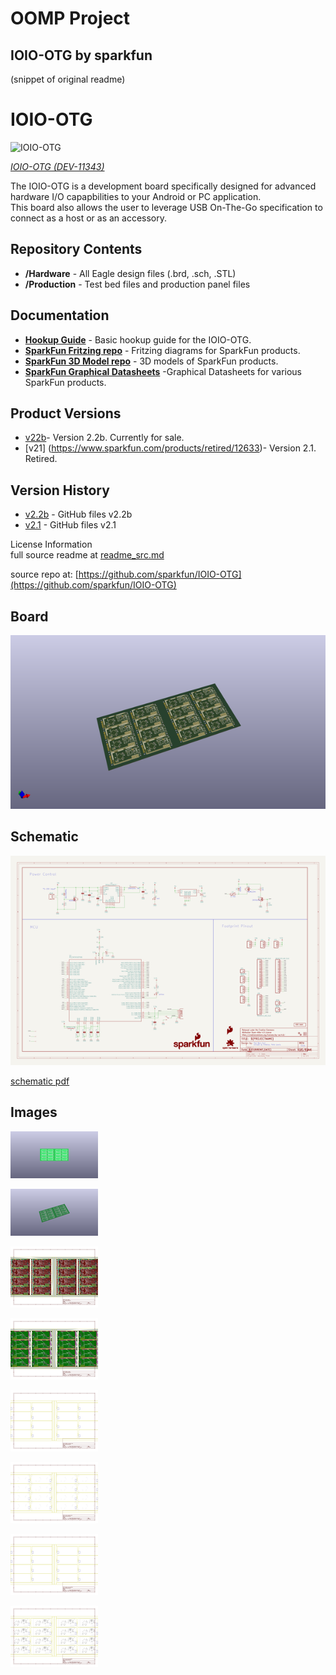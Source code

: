 # OOMP Project  
## IOIO-OTG  by sparkfun  
  
(snippet of original readme)  
  
IOIO-OTG  
========  
  
![IOIO-OTG](https://cdn.sparkfun.com//assets/parts/1/0/9/8/3/13613-01.jpg)  
  
[*IOIO-OTG (DEV-11343)*](https://www.sparkfun.com/products/11343)  
  
The IOIO-OTG is a development board specifically designed for advanced hardware I/O capapbilities to your Android or PC application.  
This board also allows the user to leverage USB On-The-Go specification to connect as a host or as an accessory.   
  
Repository Contents  
-------------------  
* **/Hardware** - All Eagle design files (.brd, .sch, .STL)  
* **/Production** - Test bed files and production panel files  
  
Documentation  
--------------  
  
* **[Hookup Guide](https://learn.sparkfun.com/tutorials/ioio-otg-hookup-guide)** - Basic hookup guide for the IOIO-OTG.  
* **[SparkFun Fritzing repo](https://github.com/sparkfun/Fritzing_Parts)** - Fritzing diagrams for SparkFun products.  
* **[SparkFun 3D Model repo](https://github.com/sparkfun/3D_Models)** - 3D models of SparkFun products.   
* **[SparkFun Graphical Datasheets](https://github.com/sparkfun/Graphical_Datasheets)** -Graphical Datasheets for various SparkFun products.  
  
Product Versions  
----------------  
* [v22b](https://www.sparkfun.com/products/13613)- Version 2.2b. Currently for sale.  
* [v21] (https://www.sparkfun.com/products/retired/12633)- Version 2.1. Retired.  
  
Version History  
---------------  
* [v2.2b](https://github.com/sparkfun/IOIO-OTG/tree/V_2.2b) - GitHub files v2.2b  
* [v2.1](https://github.com/sparkfun/IOIO-OTG/tree/V_2.1) - GitHub files v2.1  
  
License Information  
  full source readme at [readme_src.md](readme_src.md)  
  
source repo at: [https://github.com/sparkfun/IOIO-OTG](https://github.com/sparkfun/IOIO-OTG)  
## Board  
  
[![working_3d.png](working_3d_600.png)](working_3d.png)  
## Schematic  
  
[![working_schematic.png](working_schematic_600.png)](working_schematic.png)  
  
[schematic pdf](working_schematic.pdf)  
## Images  
  
[![working_3D_bottom.png](working_3D_bottom_140.png)](working_3D_bottom.png)  
  
[![working_3D_top.png](working_3D_top_140.png)](working_3D_top.png)  
  
[![working_assembly_page_01.png](working_assembly_page_01_140.png)](working_assembly_page_01.png)  
  
[![working_assembly_page_02.png](working_assembly_page_02_140.png)](working_assembly_page_02.png)  
  
[![working_assembly_page_03.png](working_assembly_page_03_140.png)](working_assembly_page_03.png)  
  
[![working_assembly_page_04.png](working_assembly_page_04_140.png)](working_assembly_page_04.png)  
  
[![working_assembly_page_05.png](working_assembly_page_05_140.png)](working_assembly_page_05.png)  
  
[![working_assembly_page_06.png](working_assembly_page_06_140.png)](working_assembly_page_06.png)  
